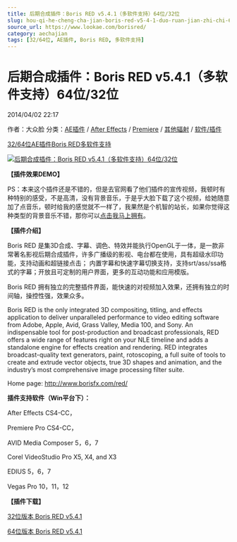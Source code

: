 ```yaml
---
title: 后期合成插件：Boris RED v5.4.1（多软件支持）64位/32位
slug: hou-qi-he-cheng-cha-jian-boris-red-v5-4-1-duo-ruan-jian-zhi-chi-64wei-32wei
source_url: https://www.lookae.com/borisred/
category: aechajian
tags: [32/64位, AE插件, Boris RED, 多软件支持]
---
```

# 后期合成插件：Boris RED v5.4.1（多软件支持）64位/32位

2014/04/02 22:17

作者：大众脸
分类：[AE插件](https://www.lookae.com/after-effects/aechajian/) / [After Effects](https://www.lookae.com/after-effects/) / [Premiere](https://www.lookae.com/qitarjcj/premierezy/) / [其他辐射](https://www.lookae.com/others/) / [软件/插件](https://www.lookae.com/qitarjcj/)

[32/64位](https://www.lookae.com/tag/3264%e4%bd%8d/)[AE插件](https://www.lookae.com/tag/ae%e6%8f%92%e4%bb%b6/)[Boris RED](https://www.lookae.com/tag/boris-red/)[多软件支持](https://www.lookae.com/tag/%e5%a4%9a%e8%bd%af%e4%bb%b6%e6%94%af%e6%8c%81/)

[![后期合成插件：Boris RED v5.4.1（多软件支持）64位/32位](https://www.lookae.com/wp-content/uploads/2014/04/Boris-RED.jpg "后期合成插件：Boris RED v5.4.1（多软件支持）64位/32位-LookAE.com")](https://www.lookae.com/wp-content/uploads/2014/04/Boris-RED.jpg)

**【插件效果DEMO】**

PS：本来这个插件还是不错的，但是去官网看了他们插件的宣传视频，我顿时有种特别的感受，不是高清，没有背景音乐，于是乎大脸下载了这个视频，给她随意加了点音乐，顿时给我的感觉就不一样了，我果然是个机智的站长，如果你觉得这种类型的背景音乐不错，那你可以[点击我马上拥有](https://www.lookae.com/gothicmusic/)。

**【插件介绍】**

Boris RED 是集3D合成、字幕、调色、特效并能执行OpenGL于一体，是一款非常著名影视后期合成插件，许多广播级的影视、电台都在使用，具有超级水印功能，支持动画和超链接点击； 内置字幕和快速字幕切换支持，支持srt/ass/ssa格式的字幕；开放且可定制的用户界面，更多的互动功能和应用模版。

Boris RED 拥有独立的完整插件界面，能快速的对视频加入效果，还拥有独立的时间轴，操控性强，效果众多。

Boris RED is the only integrated 3D compositing, titling, and effects application to deliver unparalleled performance to video editing software from Adobe, Apple, Avid, Grass Valley, Media 100, and Sony. An indispensable tool for post-production and broadcast professionals, RED offers a wide range of features right on your NLE timeline and adds a standalone engine for effects creation and rendering. RED integrates broadcast-quality text generators, paint, rotoscoping, a full suite of tools to create and extrude vector objects, true 3D shapes and animation, and the industry’s most comprehensive image processing filter suite.

Home page: http://www.borisfx.com/red/

**插件支持软件（Win平台下）：**

After Effects CS4-CC，

Premiere Pro CS4-CC，

AVID Media Composer 5，6，7

Corel VideoStudio Pro X5, X4, and X3

EDIUS 5，6，7

Vegas Pro 10，11，12

**【插件下载】**

[32位版本 Boris RED v5.4.1](https://www.400gb.com/file/61736178)

[64位版本 Boris RED v5.4.1](https://www.400gb.com/file/61736179)
